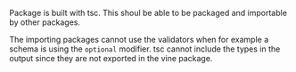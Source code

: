 Package is built with tsc. This shoul be able to be packaged and importable by other packages.


The importing packages cannot use the validators when for example a schema is using the `optional` modifier. tsc cannot include the types in the output since they are not exported in the vine package.
